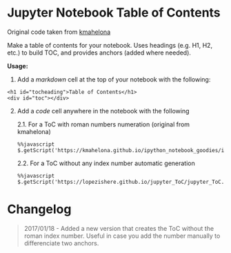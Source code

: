 Jupyter Notebook Table of Contents
==================================

Original code taken from [kmahelona](https://github.com/kmahelona/ipython_notebook_goodies)

Make a table of contents for your notebook. Uses headings (e.g. H1, H2, etc.) to build TOC, 
and provides anchors (added where needed).

**Usage:** 

1. Add a *markdown* cell at the top of your notebook with the following:
```
<h1 id="tocheading">Table of Contents</h1>
<div id="toc"></div>
```

2. Add a *code* cell anywhere in the notebook with the following

	2.1. For a ToC with roman numbers numeration (original from kmahelona)
	```
	%%javascript
	$.getScript('https://kmahelona.github.io/ipython_notebook_goodies/ipython_notebook_toc.js')
	```

	2.2. For a ToC without any index number automatic generation

	```
	%%javascript
	$.getScript('https://lopezishere.github.io/jupyter_ToC/jupyter_ToC.js')
	```


# Changelog
> 2017/01/18 - Added a new version that creates the ToC without the roman index number. Useful in case you add the number manually to differenciate two anchors.
